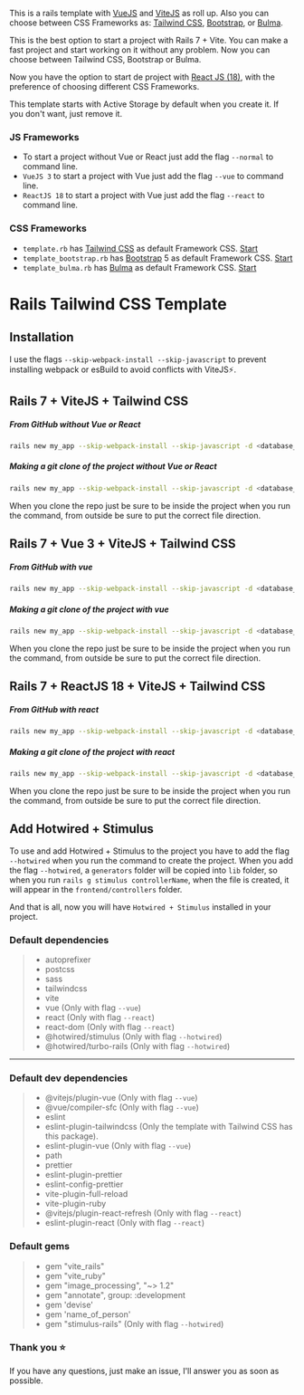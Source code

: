 This is a rails template with <a href="https://vuejs.org/" target="_blank">VueJS</a> and <a href="https://vitejs.dev/" target="_blank">ViteJS</a> as roll up. Also you can choose between CSS Frameworks as: <a href="https://tailwindcss.com/" target="_blank">Tailwind CSS</a>, <a href="https://getbootstrap.com/" target="_blank">Bootstrap</a>, or <a href="https://bulma.io/" target="_blank">Bulma</a>.

This is the best option to start a project with Rails 7 + Vite. You can make a fast project and start working on it without any problem. Now you can choose between Tailwind CSS, Bootstrap or Bulma.

Now you have the option to start de project with <a href="https://reactjs.org/" target="_blank">React JS (18)</a>, with the preference of choosing different CSS Frameworks.

This template starts with Active Storage by default when you create it. If you don't want, just remove it.

### JS Frameworks

- To start a project without Vue or React just add the flag `--normal` to command line.
- `VueJS 3` to start a project with Vue just add the flag `--vue` to command line.
- `ReactJS 18` to start a project with Vue just add the flag `--react` to command line.

### CSS Frameworks

- `template.rb` has <a href="https://tailwindcss.com/" target="_blank">Tailwind CSS</a> as default Framework CSS. [Start](https://github.com/IsraelDCastro/rails-vite-tailwindcss-template#rails-tailwind-css-template)
- `template_bootstrap.rb` has <a href="https://getbootstrap.com/" target="_blank">Bootstrap</a> 5 as default Framework CSS. [Start](https://github.com/IsraelDCastro/rails-vite-tailwindcss-template/blob/master/README_BOOTSTRAP.md#rails-bootstrap-template)
- `template_bulma.rb` has <a href="https://bulma.io/" target="_blank">Bulma</a> as default Framework CSS. [Start](https://github.com/IsraelDCastro/rails-vite-tailwindcss-template/blob/master/README_BULMA.md#rails-bulma-template)

# Rails Tailwind CSS Template

## Installation

I use the flags `--skip-webpack-install --skip-javascript` to prevent installing webpack or esBuild to avoid conflicts with ViteJS⚡️.

## Rails 7 + ViteJS + Tailwind CSS

##### From GitHub without Vue or React

```bash
rails new my_app --skip-webpack-install --skip-javascript -d <database_you_want> -m https://raw.githubusercontent.com/IsraelDCastro/rails-vite-tailwindcss-template/master/template.rb --normal
```

##### Making a git clone of the project without Vue or React

```bash
rails new my_app --skip-webpack-install --skip-javascript -d <database_you_want> -m template.rb --normal
```
When you clone the repo just be sure to be inside the project when you run the command, from outside be sure to put the correct file direction.

## Rails 7 + Vue 3 + ViteJS + Tailwind CSS

##### From GitHub with vue

```bash
rails new my_app --skip-webpack-install --skip-javascript -d <database_you_want> -m https://raw.githubusercontent.com/IsraelDCastro/rails-vite-tailwindcss-template/master/template.rb --vue
```

##### Making a git clone of the project with vue

```bash
rails new my_app --skip-webpack-install --skip-javascript -d <database_you_want> -m template.rb --vue
```
When you clone the repo just be sure to be inside the project when you run the command, from outside be sure to put the correct file direction.

## Rails 7 + ReactJS 18 + ViteJS + Tailwind CSS

##### From GitHub with react

```bash
rails new my_app --skip-webpack-install --skip-javascript -d <database_you_want> -m https://raw.githubusercontent.com/IsraelDCastro/rails-vite-tailwindcss-template/master/template.rb --react
```

##### Making a git clone of the project with react

```bash
rails new my_app --skip-webpack-install --skip-javascript -d <database_you_want> -m template.rb --react
```
When you clone the repo just be sure to be inside the project when you run the command, from outside be sure to put the correct file direction.

## Add Hotwired + Stimulus

To use and add Hotwired + Stimulus to the project you have to add the flag `--hotwired` when you run the command to create the project. When you add the flag `--hotwired`, a `generators` folder will be copied into `lib` folder, so when you run `rails g stimulus controllerName`, when the file is created, it will appear in the `frontend/controllers` folder.

And that is all, now you will have `Hotwired + Stimulus` installed in your project.

### Default dependencies

> - autoprefixer
> - postcss
> - sass
> - tailwindcss
> - vite
> - vue (Only with flag `--vue`)
> - react (Only with flag `--react`)
> - react-dom (Only with flag `--react`)
> - @hotwired/stimulus (Only with flag `--hotwired`)
> - @hotwired/turbo-rails (Only with flag `--hotwired`)

---

### Default dev dependencies

> - @vitejs/plugin-vue (Only with flag `--vue`)
> - @vue/compiler-sfc (Only with flag `--vue`)
> - eslint
> - eslint-plugin-tailwindcss (Only the template with Tailwind CSS has this package).
> - eslint-plugin-vue (Only with flag `--vue`)
> - path
> - prettier
> - eslint-plugin-prettier
> - eslint-config-prettier
> - vite-plugin-full-reload
> - vite-plugin-ruby
> - @vitejs/plugin-react-refresh (Only with flag `--react`)
> - eslint-plugin-react (Only with flag `--react`)

### Default gems

> - gem "vite_rails"
> - gem "vite_ruby"
> - gem "image_processing", "~> 1.2"
> - gem "annotate", group: :development
> - gem 'devise' 
> - gem 'name_of_person'
> - gem "stimulus-rails" (Only with flag `--hotwired`)

### Thank you ⭐️

If you have any questions, just make an issue, I'll answer you as soon as possible.
